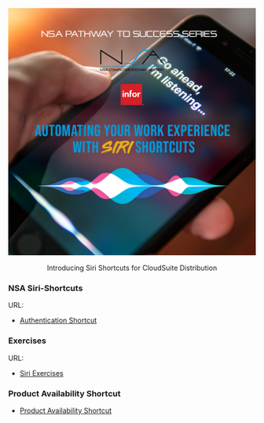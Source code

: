 <img src="https://github.com/NSA-Computer-Exchange/TUG-2023-Siri-Shortcuts/blob/main/365744172_1292939334807970_2555198945437385937_n.jpg" alt="Siri Banner">

<p align="center"> Introducing Siri Shortcuts for CloudSuite Distribution</p>


### NSA Siri-Shortcuts

URL:
- [Authentication Shortcut](https://github.com/NSA-Computer-Exchange/TUG-2023-Siri-Shortcuts/blob/main/SiriAuthShortcuts.zip)

### Exercises
URL: 
- [Siri Exercises](https://github.com/NSA-Computer-Exchange/TUG-2023-Siri-Shortcuts/blob/main/Siri_Exercises.zip)

### Product Availability Shortcut
- [Product Availability Shortcut](https://www.icloud.com/shortcuts/9ae4fc1294ce416ba9a8f0444f355f8b)
